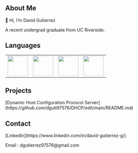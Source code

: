 
<h2> About Me </h2>
👋 Hi, I’m David Gutierrez 
 <p>A recent undergrad graduate from UC Riverside.  </p>

<h2> Languages </h2>
<table>
<tbody>
  <td> 
    <img height=65px src="https://isocpp.org/assets/images/cpp_logo.png"> 
  </td>
  <td> 
    <img height=65px src="https://img.icons8.com/color/2x/python.png"> 
  </td>
  <td> 
    <img height=65px src="https://img.icons8.com/color/2x/javascript.png"> 
  </td>
  <td> 
    <img height=65px src = "https://upload.wikimedia.org/wikipedia/commons/1/19/C_Logo.png">
  </td>

</tbody>
</table>

<h2> Projects </h2>
[Dynamic Host Configuration Prorocol Server](https://github.com/dguti97576/DHCP/edit/main/README.md)

<h2> Contact </h2>
[LinkedIn](https://www.linkedin.com/in/david-gutierrez-g/) 
<p> Email : dgutierrez97576@gmail.com </p>

<!---
dguti97576/dguti97576 is a ✨ special ✨ repository because its `README.md` (this file) appears on your GitHub profile.
You can click the Preview link to take a look at your changes.
--->

